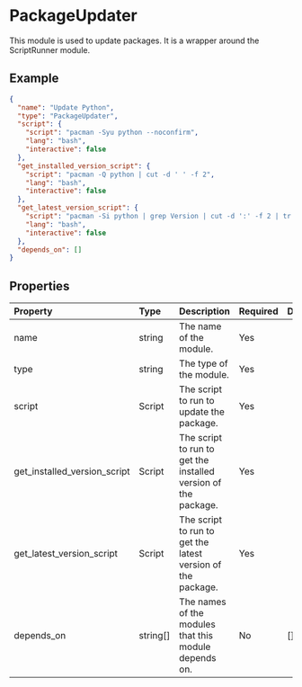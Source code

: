 # PackageUpdater

This module is used to update packages. It is a wrapper around the ScriptRunner module.

## Example

```json
{
  "name": "Update Python",
  "type": "PackageUpdater",
  "script": {
    "script": "pacman -Syu python --noconfirm",
    "lang": "bash",
    "interactive": false
  },
  "get_installed_version_script": {
    "script": "pacman -Q python | cut -d ' ' -f 2",
    "lang": "bash",
    "interactive": false
  },
  "get_latest_version_script": {
    "script": "pacman -Si python | grep Version | cut -d ':' -f 2 | tr -d ' '",
    "lang": "bash",
    "interactive": false
  },
  "depends_on": []
}
```

## Properties

| Property                        | Type     | Description                                                    | Required | Default |
|:--------------------------------|:---------|:---------------------------------------------------------------|:---------|:--------|
| name                            | string   | The name of the module.                                        | Yes      |         |
| type                            | string   | The type of the module.                                        | Yes      |         |
| script                          | Script   | The script to run to update the package.                       | Yes      |         |
| get\_installed\_version\_script | Script   | The script to run to get the installed version of the package. | Yes      |         |
| get\_latest\_version\_script    | Script   | The script to run to get the latest version of the package.    | Yes      |         |
| depends_on                      | string[] | The names of the modules that this module depends on.          | No       | []      |

